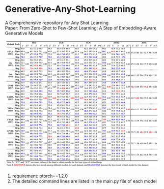 # Generative-Any-Shot-Learning
A Comprehensive repository for Any Shot Learning   
Paper: From Zero-Shot to Few-Shot Learning: A Step of Embedding-Aware Generative Models    

![The Performance for ZSL and GZSL](https://github.com/LiangjunFeng/Generative-Any-Shot-Learning/blob/main/images/performance.png)


1. requirement: ptorch==1.2.0
2. The detailed command lines are listed in the main.py file of each model  
